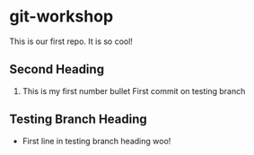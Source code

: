 # git-workshop
This is our first repo.
It is so cool!
## Second Heading
1. This is my first number bullet
First commit on testing branch
## Testing Branch Heading
- First line in testing branch heading
woo!
